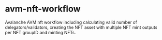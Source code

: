 # avm-nft-workflow
Avalanche AVM nft workflow including calculating valid number of delegators/validators, creating the NFT asset with multiple NFT mint outputs per NFT groupID and minting NFTs.
